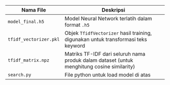 | Nama File              | Deskripsi                                                                                  |
| ---------------------- | ------------------------------------------------------------------------------------------ |
| `model_final.h5`       | Model Neural Network terlatih dalam format `.h5`                                           |
| `tfidf_vectorizer.pkl` | Objek `TfidfVectorizer` hasil training, digunakan untuk transformasi teks keyword          |
| `tfidf_matrix.npz`     | Matriks TF-IDF dari seluruh nama produk dalam dataset (untuk menghitung cosine similarity) |
| `search.py`            | File python untuk load model di atas                                                       |
